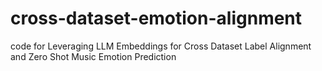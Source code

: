 # cross-dataset-emotion-alignment
code for Leveraging LLM Embeddings for Cross Dataset Label Alignment and Zero Shot Music Emotion Prediction
